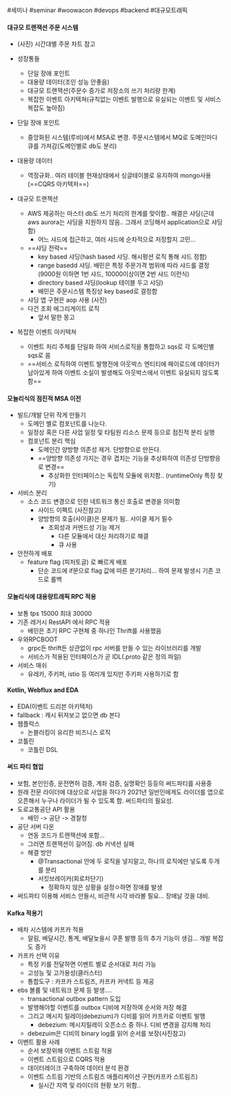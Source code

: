 
#세미나 #seminar #woowacon #devops #backend #대규모트래픽 

#### 대규모 트랜잭션 주문 시스템

- (사진) 시간대별 주문 차트 참고
- 성장통들
	- 단일 장애 포인트
	- 대용량 데이터(조인 성능 안좋음)
	- 대규모 트랜잭션(주문수 증가로 저장소의 쓰기 처리량 한계)
	- 복잡한 이벤트 아키텍쳐(규칙없는 이벤트 발행으로 유실되는 이벤트 및 서비스 복잡도 높아짐)

- 단일 장애 포인트
	- 중앙화된 시스템(루비)에서 MSA로 변경. 주문시스템에서 MQ로 도메인마다 큐를 가져감(도메인별로 db도 분리)
- 대용량 데이터
	- 역정규화.. 여러 테이블 현재상태에서 싱글테이블로 유지하여 mongo사용 (==CQRS 아키텍처==)
- 대규모 트랜젝션
	- AWS 제공하는 마스터 db도 쓰기 처리의 한계를 맞이함.. 해결은 샤딩(근데 aws aurora는 샤딩을 지원하지 않음.. 그래서 코딩해서 application으로 샤딩함)
		- 어느 샤드에 접근하고, 여러 샤드에 순차적으로 저장할지 고민...
	- ==샤딩 전략==
		- key based 샤딩(hash based 샤딩. 해시펑션 로직 통해 샤드 정함)
		- range basedd 샤딩. 배민은 특정 주문가격 범위에 따라 샤드를 결정(9000원 이하면 1번 샤드, 10000이상이면 2번 샤드 이런식)
		- directory based 샤딩(lookup 테이블 두고 샤딩)
		- 배민은 주문시스템 특징상 key based로 결정함
	- 샤딩 앱 구현은 aop 사용 (사진)
	- 다건 조회 에그리게이트 로직
		- 앞서 말한 몽고
- 복잡한 이벤트 아키텍쳐
	- 이벤트 처리 주체를 단일화 하여 서비스로직을 통합하고 sqs로 각 도메인별 sqs로 쏨
	- ==서비스 로직하여 이벤트 발행전에 아웃박스 엔티티에 페이로드에 데이터가 남아있게 하여 이벤트 소실이 발생해도 아웃박스에서 이벤트 유실되지 않도록 함==

#### 모놀리식의 점진적 MSA 이전

- 빌드/개발 단위 작게 만들기
	- 도메인 별로 컴포넌트를 나눈다.
	- 일정상 혹은 다른 사업 일정 및 타팀원 리소스 문제 등으로 점진적 분리 실행
	- 컴포넌트 분리 핵심
		- 도메인간 양방향 의존성 제거. 단방향으로 만든다.
		- ==양방향 의존성 가지는 경우 겹치는 기능을 추상화하여 의존성 단방향응로 변경==
			- 추상화한 인터페이스는 독립적 모듈에 위치함.. (runtimeOnly 특징 찾기)
- 서비스 분리
	- 소스 코드 변경으로 인한 네트워크 통신 호출로 변경을 의미함
		- 사이드 이펙트  (사진참고)
		- 양방향의 호출(사이클)은 문제가 됨.. 사이클 제거 필수
			- 조회성과 커멘드성 기능 제거 
				- 다른 모듈에서 대신 처리하기로 해결
				- 큐 사용
- 안전하게 배포
	- feature flag (피처토글) 로 빠르게 배포
		- 단순 코드에 if문으로 flag 값에 따른 분기처리... 하여 문제 발생시 기존 코드로 롤백

#### 모놀리식에 대용량트래픽 RPC 적용

- 보통 tps 15000 최대 30000
- 기존 레거시 RestAPI 에서 RPC 적용
	- 배민은 초기 RPC 구현체 중 하나인 Thrift를 사용했음
- 우와RPCBOOT
	- grpc든 thrift든 상관없이 rpc 서버를 만들 수 있는 라이브러리를 개발
	- 서비스가 적용된 인터페이스가 곧 IDL(.proto 같은 정의 파일)
- 서비스 매쉬
	- 유레카, 주키퍼, istio 등 여러개 있지만 주키퍼 사용하기로 함

#### Kotlin, Webflux and EDA
- EDA(이벤트 드리븐 아키텍처)
- fallback : 캐시 뒤져보고 없으면 db 본다
- 웹플럭스
	- 논블러킹이 유리한 비즈니스 로직
- 코틀린
	- 코틀린 DSL

#### 써드 파티 협업

- 보험, 본인인증, 운전면허 검증, 계좌 검증, 실명확인 등등의 써드파티를 사용중
- 원래 전문 라이더에 대상으로 사업을 하다가 2021년 일반인에게도 라이더를 앱으로 오픈해서 누구나 라이더가 될 수 있도록 함. 써드파티의 필요성.
- 도로교통공단 API 활용
	- 배민 -> 공단 -> 경찰청
- 공단 서버 다운
	- 연동 코드가 트랜잭션에 포함...
	- 그러면 트랜잭션이 길어짐. db 커낵션 실패
	- 해결 방안
		- @Transactional 안에 두 로직을 넣지말고, 하나의 로직에만 넣도록 두개를 분리
		- 서킷브레이커(회로차단기)
			- 정확하지 않은 상황을 설정ㅇ하면 장애를 발생
- 써드파티 이용해 서비스 만들시, 비관적 시각 바라볼 필요... 장애날 것을 대비. 

#### Kafka 적용기

- 배차 시스템에 카프카 적용
	- 알림, 배달시간, 통계, 배달늦을시 쿠폰 발행 등의 추가 기능이 생김... 개발 복잡도 증가
- 카프카 선택 이유
	- 특정 키를 전달하면 이벤트 별로 순서대로 처리 가능
	- 고성능 및 고가용성(클러스터)
	- 통합도구 : 카프카 스트림즈, 카프카 커넥트 등 제공
- ebs 볼륨 및 네트워크 문제 등 발생....
	- transactional outbox pattern 도입
	- 발행해야할 이벤트를 outbox 디비에 저장하여 순서와 저장 해결
	- 그리고 메시지 릴레이(debezium)가 디비를 읽어 카프카로 이벤트 발행
		- debezium: 메시지릴레이 오픈소스 중 하나. 디비 변경을 감지해 처리
	- debezuim은 디비의 binary log를 읽어 순서를 보장(사진참고)
- 이벤트 활용 사례
	- 순서 보장위해 이벤트 스트림 적용
	- 이벤트 스트림으로 CQRS 적용
	- 데이터레이크 구축하여 데이터 분석 환경
	- 이벤트 스트림 기반의 스트림즈 애플리케이션 구현(카프카 스트림즈)
		- 실시간 지역 및 라이더의 현황 보기 위함..